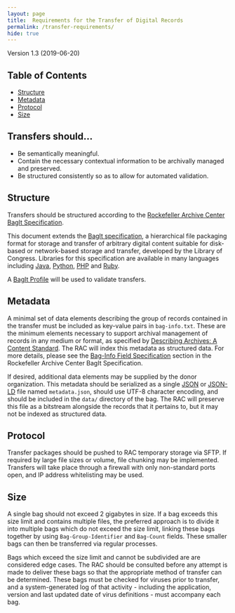```yaml
---
layout: page
title:  Requirements for the Transfer of Digital Records
permalink: /transfer-requirements/
hide: true
---
```


Version 1.3 (2019-06-20)

## Table of Contents
*   [Structure](#structure)
*   [Metadata](#metadata)
*   [Protocol](#protocol)
*   [Size](#size)

## Transfers should...

*   Be semantically meaningful.
*   Contain the necessary contextual information to be archivally managed and preserved.
*   Be structured consistently so as to allow for automated validation.

## Structure

Transfers should be structured according to the [Rockefeller Archive Center BagIt Specification](/rac-bagit-spec/).

This document extends the [BagIt specification](https://tools.ietf.org/html/draft-kunze-bagit-14), a hierarchical file packaging format for storage and transfer of arbitrary digital content suitable for disk-based or network-based storage and transfer, developed by the Library of Congress. Libraries for this specification are available in many languages including [Java](https://github.com/LibraryOfCongress/bagit-java), [Python](https://github.com/LibraryOfCongress/bagit-python), [PHP](https://github.com/scholarslab/BagItPHP) and [Ruby](https://github.com/tipr/bagit).

A [BagIt Profile](https://github.com/ruebot/bagit-profiles) will be used to validate transfers.

## Metadata

A minimal set of data elements describing the group of records contained in the transfer must be included as key-value pairs in `bag-info.txt`. These are the minimum elements necessary to support archival management of records in any medium or format, as specified by [Describing Archives: A Content Standard](http://www2.archivists.org/standards/DACS). The RAC will index this metadata as structured data. For more details, please see the [Bag-Info Field Specification](/rac-bagit-spec/#bag-info-field-specifications) section in the Rockefeller Archive Center BagIt Specification.

If desired, additional data elements may be supplied by the donor organization. This metadata should be serialized as a single [JSON](http://www.json.org/) or [JSON-LD](http://json-ld.org/) file named `metadata.json`, should use UTF-8 character encoding, and should be included in the `data/` directory of the bag. The RAC will preserve this file as a bitstream alongside the records that it pertains to, but it may not be indexed as structured data.

## Protocol

Transfer packages should be pushed to RAC temporary storage via SFTP. If required by large file sizes or volume, file chunking may be implemented. Transfers will take place through a firewall with only non-standard ports open, and IP address whitelisting may be used.

## Size

A single bag should not exceed 2 gigabytes in size. If a bag exceeds this size limit and contains multiple files, the preferred approach is to divide it into multiple bags which do not exceed the size limit, linking these bags together by using `Bag-Group-Identifier` and `Bag-Count` fields. These smaller bags can then be transferred via regular processes.

Bags which exceed the size limit and cannot be subdivided are are considered edge cases. The RAC should be consulted before any attempt is made to deliver these bags so that the appropriate method of transfer can be determined. These bags must be checked for viruses prior to transfer, and a system-generated log of that activity - including the application, version and last updated date of virus definitions - must accompany each bag.
